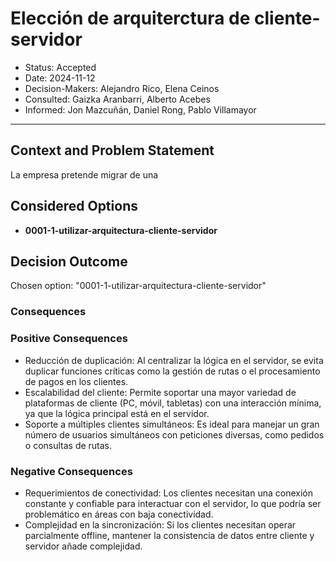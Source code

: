 # Elección de arquiterctura de cliente-servidor
* Status: Accepted
* Date: 2024-11-12
* Decision-Makers: Alejandro Rico, Elena Ceinos
* Consulted: Gaizka Aranbarri, Alberto Acebes
* Informed: Jon Mazcuñán, Daniel Rong, Pablo Villamayor
---

## Context and Problem Statement
La empresa pretende migrar de una 

## Considered Options

* **0001-1-utilizar-arquitectura-cliente-servidor**

## Decision Outcome

Chosen option: "0001-1-utilizar-arquitectura-cliente-servidor"

### Consequences

### Positive Consequences

* Reducción de duplicación: Al centralizar la lógica en el servidor, se evita duplicar funciones críticas como la gestión de rutas o el procesamiento de pagos en los clientes.
* Escalabilidad del cliente: Permite soportar una mayor variedad de plataformas de cliente (PC, móvil, tabletas) con una interacción mínima, ya que la lógica principal está en el servidor.
* Soporte a múltiples clientes simultáneos: Es ideal para manejar un gran número de usuarios simultáneos con peticiones diversas, como pedidos o consultas de rutas.


### Negative Consequences

* Requerimientos de conectividad: Los clientes necesitan una conexión constante y confiable para interactuar con el servidor, lo que podría ser problemático en áreas con baja conectividad.
* Complejidad en la sincronización: Si los clientes necesitan operar parcialmente offline, mantener la consistencia de datos entre cliente y servidor añade complejidad.